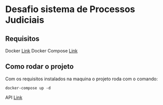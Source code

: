 # Desafio sistema de Processos Judiciais


## Requisitos

Docker [Link](https://docs.docker.com/engine/install)
Docker Compose [Link](https://docs.docker.com/compose/install)

## Como rodar o projeto

Com os requisitos instalados na maquina o projeto roda com o comando:

`docker-compose up -d`

API [Link](http://localhost/)

